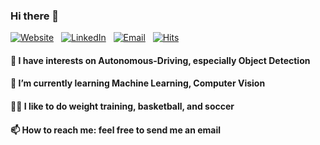 ### Hi there 👋
[![Website](https://img.shields.io/badge/Website-dlgur1994.github.io-blue?style=flat-square&logo=google-chrome)](https://dlgur1994.github.io/)&nbsp;&nbsp;
[![LinkedIn](https://img.shields.io/badge/LinkedIn-Hyuk%20Lee-blue?style=flat-square&logo=linkedin)](https://www.linkedin.com/in/brian-hyuk-lee-/)&nbsp;&nbsp;
[![Email](https://img.shields.io/badge/Email-sydbne@gmail.com-blue?style=flat-square&logo=gmail)](mailto:sydbne17@gmail.com)&nbsp;&nbsp;
[![Hits](https://hits.seeyoufarm.com/api/count/incr/badge.svg?url=https%3A%2F%2Fgithub.com%2Fdlgur1994%2Fdlgur1994&count_bg=%2379C83D&title_bg=%23555555&icon=awesomelists.svg&icon_color=%23DFD8D8&title=visits&edge_flat=false)](https://hits.seeyoufarm.com)

#### 🤔 I have interests on Autonomous-Driving, especially Object Detection</br>
#### 🌱 I’m currently learning Machine Learning, Computer Vision</br>
#### 💪🏽 I like to do weight training, basketball, and soccer</br>
#### 📫 How to reach me: feel free to send me an email</br>

<!--
- 🔭 I’m currently working on ...
- 👯 I’m looking to collaborate on ...
- 🤔 I’m looking for help with ...
- 💬 Ask me about ...
- 📫 How to reach me: ...
- 😄 Pronouns: ...
- ⚡ Fun fact: ...
-->
